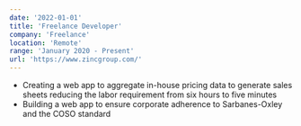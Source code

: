 ```yaml
---
date: '2022-01-01'
title: 'Freelance Developer'
company: 'Freelance'
location: 'Remote'
range: 'January 2020 - Present'
url: 'https://www.zincgroup.com/'
---
```


- Creating a web app to aggregate in-house pricing data to generate sales sheets reducing the labor requirement from six hours to five minutes
- Building a web app to ensure corporate adherence to Sarbanes-Oxley and the COSO standard